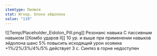 ```yaml
---
itemtype: Пилюля
stat: Игнор. блока эйдолона
value: "119"
---
```

![[Temp/Placeholder_Eidolon_Pill.png]]
Резонанс навыка
С пассивным навыком [[Комбо ударов II]] 10 ур. и выше при применении навыков эйдолона шанс 5% повысить исходящий урон хозяина +1%/2%/3%/4%/5% действует 3 с.
Синтез в горне недоступен
